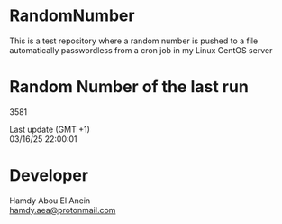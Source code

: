 # RandomNumber    
This is a test repository where a random number is pushed to a file automatically passwordless from a cron job in my Linux CentOS server    
# Random Number of the last run   
3581
      
Last update (GMT +1)    
03/16/25 22:00:01
# Developer    
Hamdy Abou El Anein   
hamdy.aea@protonmail.com
